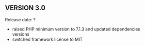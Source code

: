 VERSION 3.0
-----------
Release date: ?

- raised PHP minimum version to 7.1.3 and updated dependencies versions
- switched framework license to MIT